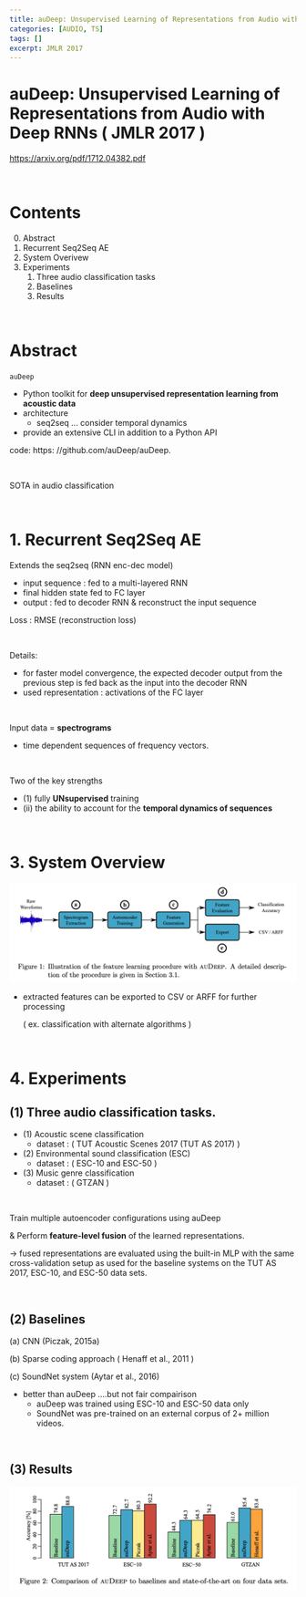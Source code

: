 ```yaml
---
title: auDeep: Unsupervised Learning of Representations from Audio with Deep RNNs
categories: [AUDIO, TS]
tags: []
excerpt: JMLR 2017
---
```


<script src="https://cdn.mathjax.org/mathjax/latest/MathJax.js?config=TeX-AMS-MML_HTMLorMML" type="text/javascript"></script>

# auDeep: Unsupervised Learning of Representations from Audio with Deep RNNs ( JMLR 2017 )

https://arxiv.org/pdf/1712.04382.pdf

<br>

# Contents

0. Abstract
0. Recurrent Seq2Seq AE
0. System Overivew
3. Experiments
   1. Three audio classification tasks
   2. Baselines
   3. Results


<br>

# Abstract

`auDeep`

- Python toolkit for **deep unsupervised representation learning from acoustic data**
- architecture
  - seq2seq ... consider temporal dynamics
- provide an extensive CLI in addition to a Python API 

code: https: //github.com/auDeep/auDeep. 

<br>

SOTA in audio classification

<br>

# 1. Recurrent Seq2Seq AE

Extends the seq2seq (RNN enc-dec model)

- input sequence : fed to a multi-layered RNN 
- final hidden state  fed to FC layer
- output : fed to decoder RNN & reconstruct the input sequence

Loss : RMSE (reconstruction loss) 

<br>

Details:

- for faster model convergence, the expected decoder output from the previous step is fed back as the input into the decoder RNN
- used representation : activations of the FC layer

<br>

Input data = **spectrograms**

- time dependent sequences of frequency vectors. 

<br>

Two of the key strengths

- (1) fully **UNsupervised** training
- (ii) the ability to account for the **temporal dynamics of sequences**

<br>

# 3. System Overview

![figure2](/assets/img/audio/img82.png)

- extracted features can be exported to CSV or ARFF for further processing

  ( ex. classification with alternate algorithms )

<br>

# 4. Experiments

## (1) Three audio classification tasks. 

- (1) Acoustic scene classification 
  - dataset : ( TUT Acoustic Scenes 2017 (TUT AS 2017) )
- (2) Environmental sound classification (ESC)
  - dataset : ( ESC-10 and ESC-50 )
- (3) Music genre classification 
  - dataset : ( GTZAN )

<br>

Train multiple autoencoder configurations using auDeep

& Perform **feature-level fusion** of the learned representations. 

$\rightarrow$ fused representations are evaluated using the built-in MLP with the same cross-validation setup as used for the baseline systems on the TUT AS 2017, ESC-10, and ESC-50 data sets. 

<br>

## (2) Baselines

(a) CNN (Piczak, 2015a) 

(b) Sparse coding approach ( Henaff et al., 2011 )

(c) SoundNet system (Aytar et al., 2016) 

- better than auDeep ....but not fair compairison
  - auDeep was trained using ESC-10 and ESC-50 data only 
  - SoundNet was pre-trained on an external corpus of 2+ million videos. 

<br>

## (3) Results

![figure2](/assets/img/audio/img83.png)

